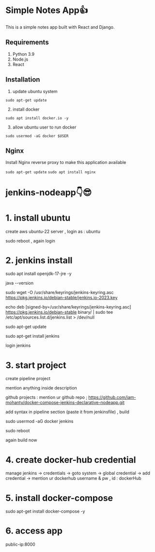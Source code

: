 # Simple Notes App👍
This is a simple notes app built with React and Django.

## Requirements
1. Python 3.9
2. Node.js
3. React

## Installation
1. update ubuntu system
```
sudo apt-get update
```

2. install docker
```
sudo apt install docker.io -y
```

3. allow ubuntu user to run docker
```
sudo usermod -aG docker $USER
```

## Nginx

Install Nginx reverse proxy to make this application available

`sudo apt-get update`
`sudo apt install nginx`



# jenkins-nodeapp👇😎

# 1. install ubuntu 

create aws ubuntu-22 server , login as : ubuntu 

sudo reboot , again login

# 2. jenkins install

sudo apt install openjdk-17-jre -y

java --version

sudo wget -O /usr/share/keyrings/jenkins-keyring.asc \
  https://pkg.jenkins.io/debian-stable/jenkins.io-2023.key
  
echo deb [signed-by=/usr/share/keyrings/jenkins-keyring.asc] \
  https://pkg.jenkins.io/debian-stable binary/ | sudo tee \
  /etc/apt/sources.list.d/jenkins.list > /dev/null

  
sudo apt-get update

sudo apt-get install jenkins

login jenkins

# 3. start project

create pipeline project

mention anything inside description

github projects : mention ur github repo ; https://github.com/iam-mohanty/docker-compose-jenkins-declarative-nodeapp.git

add syntax in pipeline section (paste it from jenkinsfile) , build

sudo usermod -aG docker jenkins

sudo reboot

again build now

# 4. create docker-hub credential

manage jenkins -> credentials -> goto system -> global credential -> add credential -> mention ur dockerhub username & pw , id : dockerHub

# 5. install docker-compose

sudo apt-get install docker-compose -y

# 6. access app

public-ip:8000
